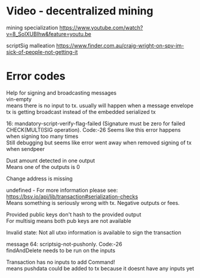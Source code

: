 

# Video - decentralized mining
mining specialization
https://www.youtube.com/watch?v=8_SoIXUBIhw&feature=youtu.be

scriptSig malleation
https://www.finder.com.au/craig-wright-on-spv-im-sick-of-people-not-getting-it

# Error codes
Help for signing and broadcasting messages  
vin-empty  
    means there is no input to tx. usually will happen when a message envelope tx 
    is getting broadcast instead of the embedded serialized tx

16: mandatory-script-verify-flag-failed (Signature must be zero for failed CHECK(MULTI)SIG operation). Code:-26 
    Seems like this error happens when signing too many times    
    Still debugging but seems like error went away when removed signing of tx when sendpeer

Dust amount detected in one output  
    Means one of the outputs is 0 

Change address is missing  
 
undefined - For more information please see: https://bsv.io/api/lib/transaction#serialization-checks  
    Means something is seriously wrong with tx. Negative outputs or fees.  

Provided public keys don't hash to the provided output  
    For multisig means both pub keys are not available

Invalid state: Not all utxo information is available to sign the transaction  


message 64: scriptsig-not-pushonly. Code:-26  
    findAndDelete needs to be run on the inputs

Transaction has no inputs to add Command!  
    means pushdata could be added to tx because it doesnt have any inputs yet
